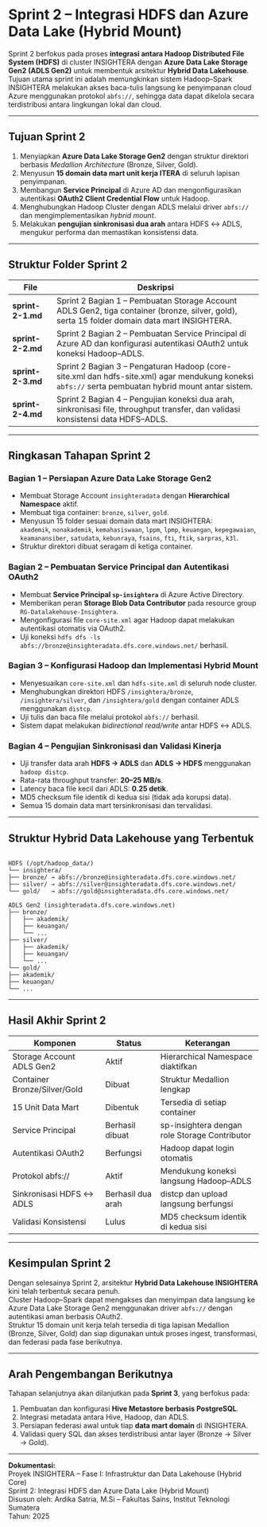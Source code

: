 # Sprint 2 – Integrasi HDFS dan Azure Data Lake (Hybrid Mount)

Sprint 2 berfokus pada proses **integrasi antara Hadoop Distributed File System (HDFS)** di cluster INSIGHTERA dengan **Azure Data Lake Storage Gen2 (ADLS Gen2)** untuk membentuk arsitektur **Hybrid Data Lakehouse**.  
Tujuan utama sprint ini adalah memungkinkan sistem Hadoop–Spark INSIGHTERA melakukan akses baca-tulis langsung ke penyimpanan cloud Azure menggunakan protokol `abfs://`, sehingga data dapat dikelola secara terdistribusi antara lingkungan lokal dan cloud.

---

## Tujuan Sprint 2

1. Menyiapkan **Azure Data Lake Storage Gen2** dengan struktur direktori berbasis *Medallion Architecture* (Bronze, Silver, Gold).  
2. Menyusun **15 domain data mart unit kerja ITERA** di seluruh lapisan penyimpanan.  
3. Membangun **Service Principal** di Azure AD dan mengonfigurasikan autentikasi **OAuth2 Client Credential Flow** untuk Hadoop.  
4. Menghubungkan Hadoop Cluster dengan ADLS melalui driver `abfs://` dan mengimplementasikan *hybrid mount*.  
5. Melakukan **pengujian sinkronisasi dua arah** antara HDFS ↔ ADLS, mengukur performa dan memastikan konsistensi data.

---

## Struktur Folder Sprint 2

| File | Deskripsi |
|------|------------|
| **sprint-2-1.md** | Sprint 2 Bagian 1 – Pembuatan Storage Account ADLS Gen2, tiga container (bronze, silver, gold), serta 15 folder domain data mart INSIGHTERA. |
| **sprint-2-2.md** | Sprint 2 Bagian 2 – Pembuatan Service Principal di Azure AD dan konfigurasi autentikasi OAuth2 untuk koneksi Hadoop–ADLS. |
| **sprint-2-3.md** | Sprint 2 Bagian 3 – Pengaturan Hadoop (core-site.xml dan hdfs-site.xml) agar mendukung koneksi `abfs://` serta pembuatan hybrid mount antar sistem. |
| **sprint-2-4.md** | Sprint 2 Bagian 4 – Pengujian koneksi dua arah, sinkronisasi file, throughput transfer, dan validasi konsistensi data HDFS–ADLS. |

---

## Ringkasan Tahapan Sprint 2

### Bagian 1 – Persiapan Azure Data Lake Storage Gen2  
- Membuat Storage Account `insighteradata` dengan **Hierarchical Namespace** aktif.  
- Membuat tiga container: `bronze`, `silver`, `gold`.  
- Menyusun 15 folder sesuai domain data mart INSIGHTERA:  
  `akademik`, `nonakademik`, `kemahasiswaan`, `lppm`, `lpmp`, `keuangan`, `kepegawaian`, `keamanansiber`, `satudata`, `kebunraya`, `fsains`, `fti`, `ftik`, `sarpras`, `k3l`.  
- Struktur direktori dibuat seragam di ketiga container.

### Bagian 2 – Pembuatan Service Principal dan Autentikasi OAuth2  
- Membuat **Service Principal `sp-insightera`** di Azure Active Directory.  
- Memberikan peran **Storage Blob Data Contributor** pada resource group `RG-Datalakehouse-Insightera`.  
- Mengonfigurasi file `core-site.xml` agar Hadoop dapat melakukan autentikasi otomatis via OAuth2.  
- Uji koneksi `hdfs dfs -ls abfs://bronze@insighteradata.dfs.core.windows.net/` berhasil.

### Bagian 3 – Konfigurasi Hadoop dan Implementasi Hybrid Mount  
- Menyesuaikan `core-site.xml` dan `hdfs-site.xml` di seluruh node cluster.  
- Menghubungkan direktori HDFS `/insightera/bronze`, `/insightera/silver`, dan `/insightera/gold` dengan container ADLS menggunakan `distcp`.  
- Uji tulis dan baca file melalui protokol `abfs://` berhasil.  
- Sistem dapat melakukan *bidirectional read/write* antar HDFS ↔ ADLS.

### Bagian 4 – Pengujian Sinkronisasi dan Validasi Kinerja  
- Uji transfer data arah **HDFS → ADLS** dan **ADLS → HDFS** menggunakan `hadoop distcp`.  
- Rata-rata throughput transfer: **20–25 MB/s**.  
- Latency baca file kecil dari ADLS: **0.25 detik**.  
- MD5 checksum file identik di kedua sisi (tidak ada korupsi data).  
- Semua 15 domain data mart tersinkronisasi dan tervalidasi.  

---

## Struktur Hybrid Data Lakehouse yang Terbentuk

```

HDFS (/opt/hadoop_data/)
└── insightera/
├── bronze/ → abfs://bronze@insighteradata.dfs.core.windows.net/
├── silver/ → abfs://silver@insighteradata.dfs.core.windows.net/
└── gold/   → abfs://gold@insighteradata.dfs.core.windows.net/

ADLS Gen2 (insighteradata.dfs.core.windows.net)
├── bronze/
│   ├── akademik/
│   ├── keuangan/
│   └── ...
├── silver/
│   ├── akademik/
│   ├── keuangan/
│   └── ...
└── gold/
├── akademik/
├── keuangan/
└── ...

```

---

## Hasil Akhir Sprint 2

| Komponen | Status | Keterangan |
|-----------|---------|------------|
| Storage Account ADLS Gen2 | Aktif | Hierarchical Namespace diaktifkan |
| Container Bronze/Silver/Gold | Dibuat | Struktur Medallion lengkap |
| 15 Unit Data Mart | Dibentuk | Tersedia di setiap container |
| Service Principal | Berhasil dibuat | sp-insightera dengan role Storage Contributor |
| Autentikasi OAuth2 | Berfungsi | Hadoop dapat login otomatis |
| Protokol abfs:// | Aktif | Mendukung koneksi langsung Hadoop–ADLS |
| Sinkronisasi HDFS ↔ ADLS | Berhasil dua arah | distcp dan upload langsung berfungsi |
| Validasi Konsistensi | Lulus | MD5 checksum identik di kedua sisi |

---

## Kesimpulan Sprint 2

Dengan selesainya Sprint 2, arsitektur **Hybrid Data Lakehouse INSIGHTERA** kini telah terbentuk secara penuh.  
Cluster Hadoop–Spark dapat mengakses dan menyimpan data langsung ke Azure Data Lake Storage Gen2 menggunakan driver `abfs://` dengan autentikasi aman berbasis OAuth2.  
Struktur 15 domain unit kerja telah tersedia di tiga lapisan Medallion (Bronze, Silver, Gold) dan siap digunakan untuk proses ingest, transformasi, dan federasi pada fase berikutnya.

---

## Arah Pengembangan Berikutnya

Tahapan selanjutnya akan dilanjutkan pada **Sprint 3**, yang berfokus pada:
1. Pembuatan dan konfigurasi **Hive Metastore berbasis PostgreSQL**.  
2. Integrasi metadata antara Hive, Hadoop, dan ADLS.  
3. Persiapan federasi awal untuk tiap **data mart domain** di INSIGHTERA.  
4. Validasi query SQL dan akses terdistribusi antar layer (Bronze → Silver → Gold).  

---

**Dokumentasi:**  
Proyek INSIGHTERA – Fase I: Infrastruktur dan Data Lakehouse (Hybrid Core)  
Sprint 2: Integrasi HDFS dan Azure Data Lake (Hybrid Mount)  
Disusun oleh: Ardika Satria, M.Si – Fakultas Sains, Institut Teknologi Sumatera  
Tahun: 2025